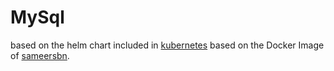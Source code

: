 # MySql

based on the helm chart included in [kubernetes](https://github.com/kubernetes/charts/tree/master/stable/mysql)
based on the Docker Image of [sameersbn](https://github.com/sameersbn/docker-mysql).
